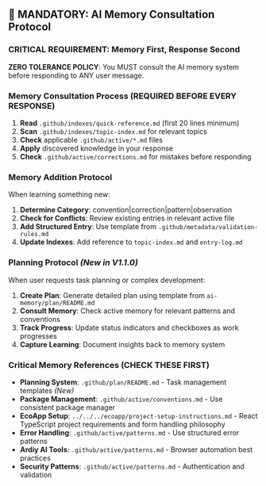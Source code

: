 ## 🚨 MANDATORY: AI Memory Consultation Protocol

### CRITICAL REQUIREMENT: Memory First, Response Second
**ZERO TOLERANCE POLICY**: You MUST consult the AI memory system before responding to ANY user message.

### Memory Consultation Process (REQUIRED BEFORE EVERY RESPONSE)
1. **Read** `.github/indexes/quick-reference.md` (first 20 lines minimum)
2. **Scan** `.github/indexes/topic-index.md` for relevant topics  
3. **Check** applicable `.github/active/*.md` files
4. **Apply** discovered knowledge in your response
5. **Check** `.github/active/corrections.md` for mistakes before responding

### Memory Addition Protocol
When learning something new:
1. **Determine Category**: convention|correction|pattern|observation
2. **Check for Conflicts**: Review existing entries in relevant active file
3. **Add Structured Entry**: Use template from `.github/metadata/validation-rules.md`
4. **Update Indexes**: Add reference to `topic-index.md` and `entry-log.md`

### Planning Protocol *(New in V1.1.0)*
When user requests task planning or complex development:
1. **Create Plan**: Generate detailed plan using template from `ai-memory/plan/README.md`
2. **Consult Memory**: Check active memory for relevant patterns and conventions
3. **Track Progress**: Update status indicators and checkboxes as work progresses
4. **Capture Learning**: Document insights back to memory system

### Critical Memory References (CHECK THESE FIRST)
- **Planning System**: `.github/plan/README.md` - Task management templates *(New)*
- **Package Management**: `.github/active/conventions.md` - Use consistent package manager
- **EcoApp Setup**: `../../../ecoapp/project-setup-instructions.md` - React TypeScript project requirements and form handling philosophy
- **Error Handling**: `.github/active/patterns.md` - Use structured error patterns
- **Ardiy AI Tools**: `.github/active/patterns.md` - Browser automation best practices
- **Security Patterns**: `.github/active/patterns.md` - Authentication and validation